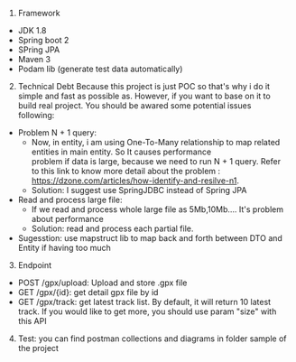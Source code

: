 1. Framework
- JDK 1.8
- Spring boot 2
- SPring JPA
- Maven 3
- Podam lib (generate test data automatically)
2. Technical Debt
Because this project is just POC so that's why i do it simple and fast as possible as. However, if you want to base on it to build real project. You should be awared some potential issues following:
- Problem N + 1 query:
  + Now, in entity, i am using One-To-Many relationship to map related entities in main entity. So It causes performance     
    problem if data is large, because we need to run N + 1 query. Refer to this link to know more detail about the problem :   
    https://dzone.com/articles/how-identify-and-resilve-n1. 
  + Solution: I suggest use SpringJDBC instead of Spring JPA
- Read and process large file:
  + If we read and process whole large file as 5Mb,10Mb.... It's problem about performance
  + Solution: read and process each partial file.
- Sugesstion: use mapstruct lib to map back and forth between DTO and Entity if having too much
3. Endpoint
- POST /gpx/upload: Upload and store .gpx file
- GET /gpx/{id}: get detail gpx file by id
- GET /gpx/track: get latest track list. By default, it will return 10 latest track. If you would like to get more, you should use param "size" with this API
4. Test: you can find postman collections and diagrams in folder sample of the project
